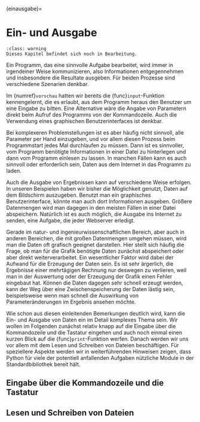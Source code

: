 (einausgabe)=
# Ein- und Ausgabe

```{admonition} Hinweis
:class: warning
Dieses Kapitel befindet sich noch in Bearbeitung.
```

Ein Programm, das eine sinnvolle Aufgabe bearbeitet, wird immer in irgendeiner Weise
kommunizieren, also Informationen entgegennehmen und insbesondere die Resultate
ausgeben. Für beiden Prozesse sind verschiedene Szenarien denkbar.

Im {numref}`vorschau` hatten wir bereits die {func}`input`-Funktion
kennengelernt, die es erlaubt, aus dem Programm heraus den Benutzer um eine
Eingabe zu bitten. Eine Alternative wäre die Angabe von Parametern direkt beim
Aufruf des Programms von der Kommandozeile. Auch die Verwendung eines
graphischen Benutzerinterfaces ist denkbar.

Bei komplexeren Problemstellungen ist es aber häufig nicht sinnvoll, alle
Parameter per Hand einzugeben, und vor allem diesen Prozess beim Programmstart
jedes Mal durchlaufen zu müssen. Dann ist es sinnvoller, vom Programm benötigte
Informationen in einer Datei zu hinterlegen und dann vom Programm einlesen zu
lassen. In manchen Fällen kann es auch sinnvoll oder erforderlich sein, Daten
aus dem Internet in das Programm zu laden.

Auch die Ausgabe von Ergebnissen kann auf verschiedene Weise erfolgen. In unseren
Beispielen haben wir bisher die Möglichkeit genutzt, Daten auf dem Bildschirm
auszugeben. Benutzt man ein graphisches Benutzerinterface, könnte man auch dort
Informationen ausgeben. Größere Datenmengen wird man dagegen in den meisten Fällen
in einer Datei abspeichern. Natürlich ist es auch möglich, die Ausgabe ins Internet
zu senden, eine Aufgabe, die jeder Webserver erledigt.

Gerade im natur- und ingenieurwissenschaftlichen Bereich, aber auch in anderen
Bereichen, die mit großen Datenmengen umgehen müssen, wird man die Daten oft
grafisch geeignet darstellen. Hier stellt sich häufig die Frage, ob man für die
Grafik benötigte Daten zunächst abspeichert oder aber direkt weiterverarbeitet.
Ein wesentlicher Faktor wird dabei der Aufwand für die Erzeugung der Daten sein.
Es ist sehr ärgerlich, die Ergebnisse einer mehrtägigen Rechnung nur deswegen
zu verlieren, weil man in der Auswertung oder der Erzeugung der Grafik einen Fehler
eingebaut hat. Können die Daten dagegen sehr schnell erzeugt werden, kann der
Weg über eine Zwischenspeicherung der Daten lästig sein, beispielsweise wenn
man schnell die Auswirkung von Parameteränderungen im Ergebnis ansehen möchte.

Wie schon aus diesen einleitenden Bemerkungen deutlich wird, kann die Ein- und Ausgabe
von Daten ein im Detail komplexes Thema sein. Wir wollen im Folgenden zunächst relativ
knapp auf die Eingabe über die Kommandozeile und die Tastatur eingehen und auch
noch einmal einen kurzen Blick auf die {func}`print`-Funktion werfen. Danach werden
wir uns vor allem mit dem Lesen und Schreiben von Dateien beschäftigen. Für speziellere
Aspekte werden wir in weiterführenden Hinweisen zeigen, dass Python für viele der
potentiell anfallenden Aufgaben nützliche Module in der Standardbibliothek bereit hält.

## Eingabe über die Kommandozeile und die Tastatur

## Lesen und Schreiben von Dateien

